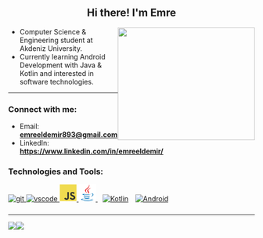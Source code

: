 <h2 align="center">Hi there! I'm Emre</h2>

<img align="right" src="https://media.giphy.com/media/qgQUggAC3Pfv687qPC/giphy.gif" width="280" height="230"/>

- Computer Science & Engineering student at Akdeniz University.
- Currently learning Android Development with Java & Kotlin and interested in software technologies. 

---

<h3 align="left">Connect with me: </h3>

- Email: **emreeldemir893@gmail.com**
- LinkedIn: **https://www.linkedin.com/in/emreeldemir/** 

<h3 align="left">Technologies and Tools:</h3>
  <a href="https://git-scm.com/" target="_blank" rel=”noopener”> <img src="https://www.vectorlogo.zone/logos/git-scm/git-scm-icon.svg" alt="git" width="35" height="35"/> </a>
  <a href="https://code.visualstudio.com/" target="_blank" rel=”noopener”> <img src="https://upload.wikimedia.org/wikipedia/commons/thumb/9/9a/Visual_Studio_Code_1.35_icon.svg/1024px-Visual_Studio_Code_1.35_icon.svg.png" alt="vscode" width="35" height="35"/> </a>
  <a href="https://developer.mozilla.org/en-US/docs/Web/JavaScript" target="_blank" rel="noreferrer"> <img src="https://raw.githubusercontent.com/devicons/devicon/master/icons/javascript/javascript-original.svg" alt="javascript" width="35" height="35"/> </a>
  <a href="https://www.java.com" target="_blank" rel="noreferrer"> <img src="https://raw.githubusercontent.com/devicons/devicon/master/icons/java/java-original.svg" alt="java" width="35" height="35"/> </a>
  <a href="https://kotlinlang.org/" target="_blank"><img style="margin: 10px" src="https://profilinator.rishav.dev/skills-assets/kotlinlang-icon.svg" alt="Kotlin" width='35' height="35" /></a>
  <a href="https://developer.android.com/" target="_blank" rel=”noopener”> <img src="https://upload.wikimedia.org/wikipedia/commons/thumb/d/d7/Android_robot.svg/872px-Android_robot.svg.png" alt="Android" width="35" height="35"/> </a>

---

<img src="https://github-readme-stats.vercel.app/api/top-langs/?username=emreeldemir&hide_border=true&theme=dracula&layout=compact" align="left" />
<img src="https://github-readme-stats.vercel.app/api?username=emreeldemir&show_icons=true&theme=dracula&count_private=true&hide_border=true"  />
